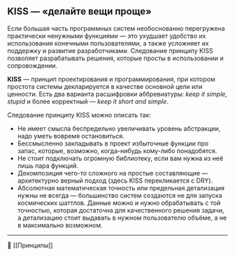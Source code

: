 ## KISS — «делайте вещи проще»

Если большая часть программных систем необоснованно перегружена практически ненужными функциями — это ухудшает удобство их использования конечными пользователями, а также усложняет их поддержку и развитие разработчиками. Следование принципу KISS позволяет разрабатывать решения, которые просты в использовании и сопровождении.

**KISS** — принцип проектирования и программирования, при котором простота системы декларируется в качестве основной цели или ценности. Есть два варианта расшифровки аббревиатуры: *keep it simple, stupid* и более корректный — *keep it short and simple*.

Следование принципу KISS можно описать так:

- Не имеет смысла беспредельно увеличивать уровень абстракции, надо уметь вовремя остановиться.
- Бессмысленно закладывать в проект избыточные функции про запас, которые, возможно, когда-нибудь кому-либо понадобятся.
- Не стоит подключать огромную библиотеку, если вам нужна из неё лишь пара функций.
- Декомпозиция чего-то сложного на простые составляющие — архитектурно верный подход (здесь KISS перекликается с DRY).
- Абсолютная математическая точность или предельная детализация нужны не всегда — большинство систем создаются не для запуска космических шаттлов. Данные можно и нужно обрабатывать с той точностью, которая достаточна для качественного решения задачи, а детализацию стоит выдавать в нужном пользователю объёме, а не в максимально возможном.



----
📂 [[Принципы]]